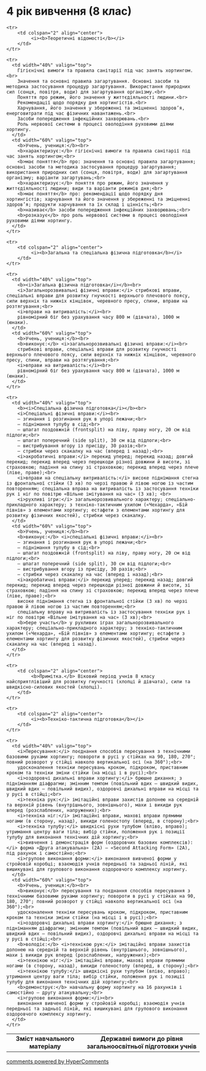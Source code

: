 <div id="hypercomments_widget" class="js-hypercomments-widget invisible"></div>

4 рік вивчення (8 клас)
=============================

<table>
  <body>
    <tr>
      <td width="40%" align="center">
        <b>Зміст навчального матеріалу</b>
      </td>
      <td width="60%" align="center" valign="top">
        <b>Державні вимоги до рівня загальноосвітньої підготовки учнів</b>
      </td>
    </tr>

    <tr>
    	<td colspan="2" align="center">
    		 <i><b>Теоретичні відомості</b></i>
    	</td>
    </tr>

    <tr>
      <td width="40%" valign="top">
        Гігієнічні вимоги та правила санітарії під час занять хортингом.<br>
		Значення та основні правила загартування. Основні засоби та методика застосування процедур загартування. Використання природних сил (сонця, повітря, води) для загартування організму.<br>
		Поняття про режим, його значення у життєдіяльності людини.<br>
		Рекомендації щодо порядку дня хортингістів.<br>
		Харчування, його значення у збереженні та зміцненні здоров’я, енерговитрати під час фізичних навантажень.<br>
		Засоби попередження інфекційних захворювань.<br>
		Роль нервової системи в процесі оволодіння руховими діями хортингу.
      </td>
      <td width="60%" valign="top">
        <b>Учень, учениця:</b><br>
		<b>характеризує:</b> гігієнічні вимоги та правила санітарії під час занять хортингом;<br>
		<b>має поняття</b> про: значення та основні правила загартування; основні засоби та методика застосування процедур загартування; використання природних сил (сонця, повітря, води) для загартування організму; варіанти загартувань;<br>
		<b>характеризує:</b> поняття про режим, його значення у життєдіяльності людини; види та варіанти режимів дня;<br>
		<b>має поняття</b> про: рекомендації щодо порядку дня хортингістів; харчування та його значення у збереженні та зміцненні здоров’я; продукти харчування та їх склад і цінність;<br>
		<b>називає</b> засоби попередження інфекційних захворювань;<br>
		<b>розказує</b> про роль нервової системи в процесі оволодіння руховими діями хортингу.
      </td>
    </tr>

    <tr>
    	<td colspan="2" align="center">
    		 <i><b>Загальна та спеціальна фізична підготовка</b></i>
    	</td>
    </tr>

    <tr>
      <td width="40%" valign="top">
        <b><i>Загальна фізична підготовка</i></b><br>
        <i>Загальнорозвивальні фізичні вправи:</i> стрибкові вправи, спеціальні вправи для розвитку гнучкості верхнього плечового поясу, сили верхніх та нижніх кінцівок, черевного пресу, спини, вправи на розтягування;<br>
        <i>вправи на витривалість:</i><br>
        рівномірний біг без урахування часу 800 м (дівчата), 1000 м (юнаки).
      </td>
      <td width="60%" valign="top">
        <b>Учень, учениця:</b><br>
        <b>виконує:</b> <i>загальнорозвивальні фізичні вправи:</i><br>
        стрибкові вправи, спеціальні вправи для розвитку гнучкості верхнього плечового поясу, сили верхніх та нижніх кінцівок, черевного пресу, спини, вправи на розтягування;<br>
        <i>вправи на витривалість:</i><br>
        рівномірний біг без урахування часу 800 м (дівчата), 1000 м (юнаки).
      </td>
    </tr>

    <tr>
      <td width="40%" valign="top">
        <b><i>Спеціальна фізична підготовка</i></b><br>
        <i>Спеціальні фізичні вправи:</i><br>
		– згинання і розгинання рук в упорі лежачи;<br>
		– піднімання тулубу в сід;<br>
		– шпагат поздовжній (frontsplit) на ліву, праву ногу, 20 см від підлоги;<br>
		– шпагат поперечний (side split), 30 см від підлоги;<br>
		– вистрибування вгору із присіду, 30 разів;<br>
		– стрибки через скакалку на час (вперед і назад);<br>
		<i>акробатичні вправи:</i> перекид уперед; перекид назад; довгий перекид; перекид вперед через перешкоди різної довжини й висоти, зі страховкою; падіння на спину зі страховкою; перекид вперед через плече (ліве, праве);<br>
		<i>вправи на спеціальну витривалість:</i> високе піднімання стегна із фронтальної стійки (3 хв) по черзі правою й лівою ногою із частим повторенням; спеціальна вправа на витривалість із застосування техніки рук і ніг по повітрю «Вільне імітування на час» (3 хв); <br>
		<i>рухливі ігри:</i> загальнорозвивального характеру; спеціально-прикладного характеру; з техніко-тактичним ухилом («Чехарда», «Бій півнів» з елементами хортингу; естафети з елементами хортингу для розвитку фізичних якостей), стрибки через скакалку.
      </td>
      <td width="60%" valign="top">
        <b>Учень, учениця:</b><br>
        <b>виконує:</b> <i>спеціальні фізичні вправи:</i><br>
		– згинання і розгинання рук в упорі лежачи;<br>
		– піднімання тулубу в сід;<br>
		– шпагат поздовжній (frontsplit) на ліву, праву ногу, 20 см від підлоги;<br>
		– шпагат поперечний (side split), 30 см від підлоги;<br>
		– вистрибування вгору із присіду, 30 разів;<br>
		– стрибки через скакалку на час (вперед і назад);<br>
		<i>акробатичні вправи:</i> перекид уперед; перекид назад; довгий перекид; перекид вперед через перешкоди різної довжини й висоти, зі страховкою; падіння на спину зі страховкою; перекид вперед через плече (ліве, праве);<br>
		високе піднімання стегна із фронтальної стійки (3 хв) по черзі правою й лівою ногою із частим повторенням;<br>
		спеціальну вправу на витривалість із застосування техніки рук і ніг по повітрю «Вільне імітування на час» (3 хв);<br>
        <b>бере участь</b> у рухливих іграх загальнорозвивального характеру; спеціально-прикладного характеру; з техніко-тактичним ухилом («Чехарда», «Бій півнів» з елементами хортингу; естафети з елементами хортингу для розвитку фізичних якостей), стрибки через скакалку на час (вперед і назад).
      </td>
    </tr>

    <tr>
    	<td colspan="2" align="center">
    		 <b>Примітка.</b> Віковий період учнів 8 класу найсприятлівіший для розвитку гнучкості (хлопці й дівчата), сили та швидкісно-силових якостей (хлопці).
    	</td>
    </tr>

    <tr>
    	<td colspan="2" align="center">
    		 <i><b>Техніко-тактична підготовка</b></i>
    	</td>
    </tr>

    <tr>
      <td width="40%" valign="top">
      	<i>Пересування:</i> поєднання способів пересування з технічними базовими рухами хортингу; повороти в русі у стійках на 90, 180, 270°; повний розворот у стійці навколо вертикальної осі (на 360°);<br>
		удосконалення техніки пересувань кроком, підкроком, приставним кроком та техніки зміни стійки (на місці і в русі);<br>
		<i>оздоровчі дихальні вправи хортингу:</i> брюшне дихання; з підніманням діафрагми; змінним темпом (повільний вдих – швидкий видих, швидкий вдих – повільний видих), оздоровчі дихальні вправи на місці та у русі в стійці;<br>
		<i>техніка рук:</i> імітаційні вправи захистів долонею на середній та верхній рівень (внутрішнього, зовнішнього), махи і викиди рук вперед (розслаблених, напружених);<br>
		<i>техніка ніг:</i> імітаційні вправи, махові вправи прямими ногами (в сторону, назад), викиди голеностопу (вперед, в сторону);<br>
		<i>техніка тулубу:</i> швидкісні рухи тулубом (вліво, вправо); утримання центру ваги тіла; вибір стійки, положення рук і позиції тулубу для виконання технічних дій хортингу;<br>
		<i>вивчення і демонстрація форм (оздоровчих базових комплексів):</i> форма «Друга атакувальна» (2А) – «Second Attacking Form» (2A), під рахунок і самостійно;<br>
		<i>групове виконання форми:</i> виконання вивченої форми у стройовій коробці; взаємодія учнів передньої та задньої ліній, які вишикувані для групового виконання оздоровчого комплексу хортингу.
      </td>
      <td width="60%" valign="top">
        <b>Учень, учениця:</b><br>
		<b>виконує:</b> пересування та поєднання способів пересування з технічними базовими рухами хортингу; повороти в русі у стійках на 90, 180, 270°; повний розворот у стійці навколо вертикальної осі (на 360°);<br>
		удосконалення техніки пересувань кроком, підкроком, приставним кроком та техніки зміни стійки (на місці і в русі);<br>
		<i>оздоровчі дихальні вправи хортингу:</i> брюшне дихання; з підніманням діафрагми; змінним темпом (повільний вдих – швидкий видих, швидкий вдих – повільний видих), оздоровчі дихальні вправи на місці та у русі в стійці;<br>
		<b>володіє:</b> <i>технікою рук:</i> імітаційні вправи захистів долонею на середній та верхній рівень (внутрішнього, зовнішнього), махи і викиди рук вперед (розслаблених, напружених);<br>
		<i>технікою ніг:</i> імітаційні вправи, махові вправи прямими ногами (в сторону, назад), викиди голеностопу (вперед, в сторону);<br>
		<i>технікою тулубу:</i> швидкісні рухи тулубом (вліво, вправо); утримання центру ваги тіла; вибір стійки, положення рук і позиції тулубу для виконання технічних дій хортингу;<br>
		<b>демонструє:</b> навчальну форму хортингу на 16 рахунків і самостійно – другу атакувальну;<br>
		<i>групове виконання форми:</i><br>
		виконання вивченої форми у стройовій коробці; взаємодія учнів передньої та задньої ліній, які вишикувані для групового виконання оздоровчого комплексу хортингу.
      </td>
    </tr>
  </body>
</table>

<div class="js-hypercomments-container">
    <a href="http://hypercomments.com" class="hc-link" title="comments widget">comments powered by HyperComments</a>
</div>